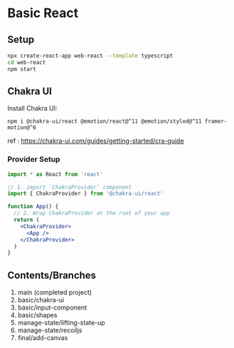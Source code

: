 # Basic React

## Setup

```sh
npx create-react-app web-react --template typescript
cd web-react
npm start
```

## Chakra UI
Install Chakra UI:
```
npm i @chakra-ui/react @emotion/react@^11 @emotion/styled@^11 framer-motion@^6
```
ref : https://chakra-ui.com/guides/getting-started/cra-guide

### Provider Setup
```jsx
import * as React from 'react'

// 1. import `ChakraProvider` component
import { ChakraProvider } from '@chakra-ui/react'

function App() {
  // 2. Wrap ChakraProvider at the root of your app
  return (
    <ChakraProvider>
      <App />
    </ChakraProvider>
  )
}
```


## Contents/Branches
1. main (completed project)
2. basic/chakra-ui
3. basic/input-component
4. basic/shapes
5. manage-state/lifting-state-up
6. manage-state/recoiljs
7. final/add-canvas